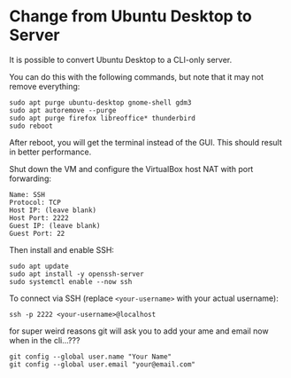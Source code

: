 # Change from Ubuntu Desktop to Server

It is possible to convert Ubuntu Desktop to a CLI-only server.

You can do this with the following commands, but note that it may not remove everything:
```
sudo apt purge ubuntu-desktop gnome-shell gdm3
sudo apt autoremove --purge
sudo apt purge firefox libreoffice* thunderbird
sudo reboot
```

After reboot, you will get the terminal instead of the GUI. This should result in better performance.

Shut down the VM and configure the VirtualBox host NAT with port forwarding:
```
Name: SSH
Protocol: TCP
Host IP: (leave blank)
Host Port: 2222
Guest IP: (leave blank)
Guest Port: 22
```

Then install and enable SSH:
```
sudo apt update
sudo apt install -y openssh-server
sudo systemctl enable --now ssh
```

To connect via SSH (replace `<your-username>` with your actual username):
```
ssh -p 2222 <your-username>@localhost
```

for super weird reasons git will ask you to add your ame and email now when in the cli...???
```
git config --global user.name "Your Name"
git config --global user.email "your@email.com"
```